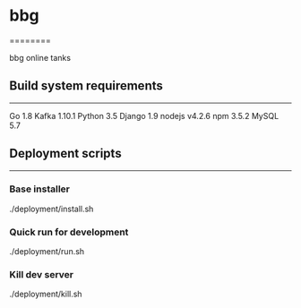 # bbg
========

bbg online tanks

## Build system requirements
****************
Go 1.8
Kafka 1.10.1
Python 3.5
Django 1.9
nodejs v4.2.6
npm 3.5.2
MySQL 5.7

## Deployment scripts
****************
### Base installer
./deployment/install.sh

### Quick run for development
./deployment/run.sh

### Kill dev server
./deployment/kill.sh

